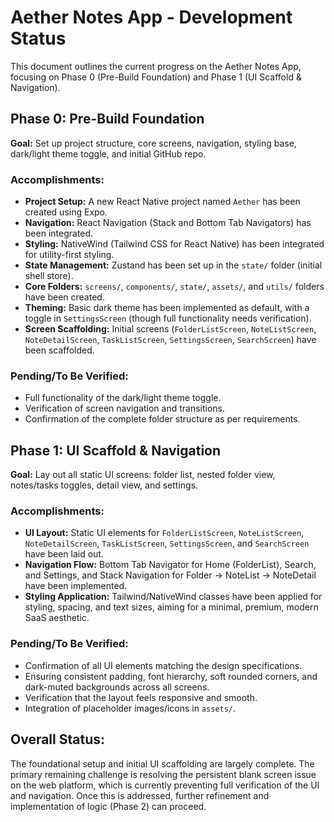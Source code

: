 # Aether Notes App - Development Status

This document outlines the current progress on the Aether Notes App, focusing on Phase 0 (Pre-Build Foundation) and Phase 1 (UI Scaffold & Navigation).

## Phase 0: Pre-Build Foundation

**Goal:** Set up project structure, core screens, navigation, styling base, dark/light theme toggle, and initial GitHub repo.

### Accomplishments:

- **Project Setup:** A new React Native project named `Aether` has been created using Expo.
- **Navigation:** React Navigation (Stack and Bottom Tab Navigators) has been integrated.
- **Styling:** NativeWind (Tailwind CSS for React Native) has been integrated for utility-first styling.
- **State Management:** Zustand has been set up in the `state/` folder (initial shell store).
- **Core Folders:** `screens/`, `components/`, `state/`, `assets/`, and `utils/` folders have been created.
- **Theming:** Basic dark theme has been implemented as default, with a toggle in `SettingsScreen` (though full functionality needs verification).
- **Screen Scaffolding:** Initial screens (`FolderListScreen`, `NoteListScreen`, `NoteDetailScreen`, `TaskListScreen`, `SettingsScreen`, `SearchScreen`) have been scaffolded.

### Pending/To Be Verified:

- Full functionality of the dark/light theme toggle.
- Verification of screen navigation and transitions.
- Confirmation of the complete folder structure as per requirements.

## Phase 1: UI Scaffold & Navigation

**Goal:** Lay out all static UI screens: folder list, nested folder view, notes/tasks toggles, detail view, and settings.

### Accomplishments:

- **UI Layout:** Static UI elements for `FolderListScreen`, `NoteListScreen`, `NoteDetailScreen`, `TaskListScreen`, `SettingsScreen`, and `SearchScreen` have been laid out.
- **Navigation Flow:** Bottom Tab Navigator for Home (FolderList), Search, and Settings, and Stack Navigation for Folder → NoteList → NoteDetail have been implemented.
- **Styling Application:** Tailwind/NativeWind classes have been applied for styling, spacing, and text sizes, aiming for a minimal, premium, modern SaaS aesthetic.

### Pending/To Be Verified:

- Confirmation of all UI elements matching the design specifications.
- Ensuring consistent padding, font hierarchy, soft rounded corners, and dark-muted backgrounds across all screens.
- Verification that the layout feels responsive and smooth.
- Integration of placeholder images/icons in `assets/`.

## Overall Status:

The foundational setup and initial UI scaffolding are largely complete. The primary remaining challenge is resolving the persistent blank screen issue on the web platform, which is currently preventing full verification of the UI and navigation. Once this is addressed, further refinement and implementation of logic (Phase 2) can proceed.